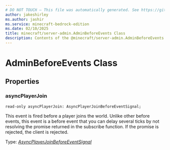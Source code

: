 ```yaml
---
# DO NOT TOUCH — This file was automatically generated. See https://github.com/mojang/minecraftapidocsgenerator to modify descriptions, examples, etc.
author: jakeshirley
ms.author: jashir
ms.service: minecraft-bedrock-edition
ms.date: 02/10/2025
title: minecraft/server-admin.AdminBeforeEvents Class
description: Contents of the @minecraft/server-admin.AdminBeforeEvents class.
---
```

# AdminBeforeEvents Class

## Properties

### **asyncPlayerJoin**
`read-only asyncPlayerJoin: AsyncPlayerJoinBeforeEventSignal;`

This event is fired before a player joins the world. Unlike other before events, this event is a before event that you can delay several ticks by not resolving the promise returned in the subscribe function. If the promise is rejected, the client is rejected.

Type: [*AsyncPlayerJoinBeforeEventSignal*](AsyncPlayerJoinBeforeEventSignal.md)
